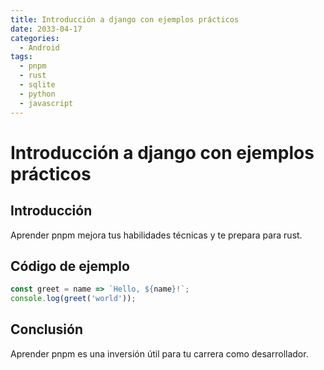 ```yaml
---
title: Introducción a django con ejemplos prácticos
date: 2033-04-17
categories:
  - Android
tags:
  - pnpm
  - rust
  - sqlite
  - python
  - javascript
---
```


# Introducción a django con ejemplos prácticos

## Introducción

Aprender pnpm mejora tus habilidades técnicas y te prepara para rust.

## Código de ejemplo

```javascript
const greet = name => `Hello, ${name}!`;
console.log(greet('world'));
```

## Conclusión

Aprender pnpm es una inversión útil para tu carrera como desarrollador.